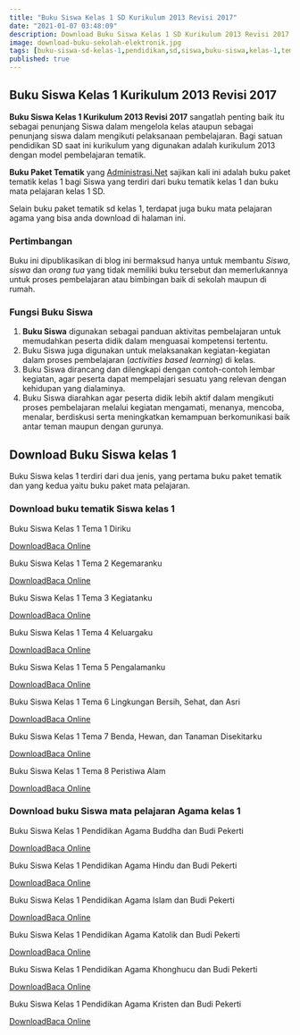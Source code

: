 ```yaml
---
title: "Buku Siswa Kelas 1 SD Kurikulum 2013 Revisi 2017"
date: "2021-01-07 03:48:09"
description: Download Buku Siswa Kelas 1 SD Kurikulum 2013 Revisi 2017 sebagai panduan penggunaan buku siswa, penunjang bagi Siswa dalam melaksanakan pembelajaran dikelas.
image: download-buku-sekolah-elektronik.jpg
tags: [buku-siswa-sd-kelas-1,pendidikan,sd,siswa,buku-siswa,kelas-1,tematik,revisi-2017,download]
published: true
---
```


## Buku Siswa Kelas 1 Kurikulum 2013 Revisi 2017
**Buku Siswa Kelas 1 Kurikulum 2013 Revisi 2017** sangatlah penting baik itu sebagai penunjang Siswa dalam mengelola kelas ataupun sebagai penunjang siswa dalam mengikuti pelaksanaan pembelajaran. Bagi satuan pendidikan SD saat ini kurikulum yang digunakan adalah kurikulum 2013 dengan model pembelajaran tematik.

**Buku Paket Tematik** yang [Administrasi.Net](/ "Administrasi.Net") sajikan kali ini adalah buku paket tematik kelas 1 bagi Siswa yang terdiri dari buku tematik kelas 1 dan buku mata pelajaran kelas 1 SD.

Selain buku paket tematik sd kelas 1, terdapat juga buku mata pelajaran agama yang bisa anda download di halaman ini.

### Pertimbangan
Buku ini dipublikasikan di blog ini bermaksud hanya untuk membantu _Siswa_, _siswa_ dan _orang tua_ yang tidak memiliki buku tersebut dan memerlukannya untuk proses pembelajaran atau bimbingan baik di sekolah maupun di rumah.

### Fungsi Buku Siswa
1. **Buku Siswa** digunakan sebagai panduan aktivitas pembelajaran untuk memudahkan peserta didik dalam menguasai kompetensi tertentu.
2. Buku Siswa juga digunakan untuk melaksanakan kegiatan-kegiatan dalam proses pembelajaran (*activities based learning*) di kelas.
3. Buku Siswa dirancang dan dilengkapi dengan contoh-contoh lembar kegiatan, agar peserta dapat mempelajari sesuatu yang relevan dengan kehidupan yang dialaminya.
4. Buku Siswa diarahkan agar peserta didik lebih aktif dalam mengikuti proses pembelajaran melalui kegiatan mengamati, menanya, mencoba, menalar, berdiskusi serta meningkatkan kemampuan berkomunikasi baik antar teman maupun dengan gurunya.


## Download Buku Siswa kelas 1
Buku Siswa kelas 1 terdiri dari dua jenis, yang pertama buku paket tematik dan yang kedua yaitu buku paket mata pelajaran.

### Download buku tematik Siswa kelas 1
Buku Siswa Kelas 1 Tema 1 Diriku
<p class="center"><a class="button download" href="https://docs.google.com/uc?export=download&id=1p1tH1EUo02jB0dmo69b2GdffgcJSXyV1"  target="_blank" title="Download Buku Siswa Tema 1 Diriku">Download</a><a class="button demo open-dialog" href="https://drive.google.com/file/d/1p1tH1EUo02jB0dmo69b2GdffgcJSXyV1/preview" Title="Baca Online Buku Siswa Tema 1 Diriku" >Baca Online</a></p>
Buku Siswa Kelas 1 Tema 2 Kegemaranku
<p class="center"><a class="button download" href="https://docs.google.com/uc?export=download&id=1dWaIWUYB5LG-ldzNPar2VSX_MgG8_BGF"  target="_blank" title="Download Buku Siswa Tema 2 Kegemaranku">Download</a><a class="button demo open-dialog" href="https://drive.google.com/file/d/1dWaIWUYB5LG-ldzNPar2VSX_MgG8_BGF/preview" Title="Baca Online Buku Siswa Tema 2 Kegemaranku" >Baca Online</a></p>
Buku Siswa Kelas 1 Tema 3 Kegiatanku
<p class="center"><a class="button download" href="https://docs.google.com/uc?export=download&id=1-9dzPVM8X0E85VJpHb2QReOYos8VJ7fD"  target="_blank" title="Download Buku Siswa Tema 3 Kegiatanku">Download</a><a class="button demo open-dialog" href="https://drive.google.com/file/d/1-9dzPVM8X0E85VJpHb2QReOYos8VJ7fD/preview" Title="Baca Online Buku Siswa Tema 3 Kegiatanku" >Baca Online</a></p>
Buku Siswa Kelas 1 Tema 4 Keluargaku 
<p class="center"><a class="button download" href="https://docs.google.com/uc?export=download&id=1OtXdXI0XMOMGkwzUUuejwgj7lK6pDvjO"  target="_blank" title="Download Buku Siswa Tema 4 Keluargaku ">Download</a><a class="button demo open-dialog" href="https://drive.google.com/file/d/1OtXdXI0XMOMGkwzUUuejwgj7lK6pDvjO/preview" Title="Baca Online Buku Siswa Tema 4 Keluargaku " >Baca Online</a></p>
Buku Siswa Kelas 1 Tema 5 Pengalamanku 
<p class="center"><a class="button download" href="https://docs.google.com/uc?export=download&id=1vXw4Wxu7W5KXUeASsAzkVVExljvj6jSb"  target="_blank" title="Download Buku Siswa Tema 5 Pengalamanku ">Download</a><a class="button demo open-dialog" href="https://drive.google.com/file/d/1vXw4Wxu7W5KXUeASsAzkVVExljvj6jSb/preview" Title="Baca Online Buku Siswa Tema 5 Pengalamanku " >Baca Online</a></p>
Buku Siswa Kelas 1 Tema 6 Lingkungan Bersih, Sehat, dan Asri
<p class="center"><a class="button download" href="https://docs.google.com/uc?export=download&id=1Ed-TIewQ_8YBLSK9t6ZJ7_HkgBSShJCC"  target="_blank" title="Download Buku Siswa Tema 6 Lingkungan Bersih, Sehat, dan Asri">Download</a><a class="button demo open-dialog" href="https://drive.google.com/file/d/1Ed-TIewQ_8YBLSK9t6ZJ7_HkgBSShJCC/preview" Title="Baca Online Buku Siswa Tema 6 Lingkungan Bersih, Sehat, dan Asri" >Baca Online</a></p>
Buku Siswa Kelas 1 Tema 7 Benda, Hewan, dan Tanaman Disekitarku 
<p class="center"><a class="button download" href="https://docs.google.com/uc?export=download&id=172UKSzH4MbyGLDv31DwxfPxbzQVqnopb"  target="_blank" title="Download Buku Siswa Tema 7 Benda, Hewan, dan Tanaman Disekitarku ">Download</a><a class="button demo open-dialog" href="https://drive.google.com/file/d/172UKSzH4MbyGLDv31DwxfPxbzQVqnopb/preview" Title="Baca Online Buku Siswa Tema 7 Benda, Hewan, dan Tanaman Disekitarku" >Baca Online</a></p>
Buku Siswa Kelas 1 Tema 8 Peristiwa Alam 
<p class="center"><a class="button download" href="https://docs.google.com/uc?export=download&id=1gvq6Tp5hgkUsaxQLvRSDnqVbPgu2_szm"  target="_blank" title="Download Buku Siswa Tema 8 Peristiwa Alam">Download</a><a class="button demo open-dialog" href="https://drive.google.com/file/d/1gvq6Tp5hgkUsaxQLvRSDnqVbPgu2_szm/preview" Title="Baca Online Buku Siswa Tema 8 Peristiwa Alam" >Baca Online</a></p>

### Download buku Siswa mata pelajaran Agama kelas 1
Buku Siswa Kelas 1 Pendidikan Agama Buddha dan Budi Pekerti 
<p class="center"><a class="button download" href="https://docs.google.com/uc?export=download&id=1JZSnM1zRvO7_w9QjkY9Ugah2uKe6h9vq"  target="_blank" title="Download Buku Siswa Pendidikan Agama Buddha dan Budi Pekerti">Download</a><a class="button demo open-dialog" href="https://drive.google.com/file/d/1JZSnM1zRvO7_w9QjkY9Ugah2uKe6h9vq/preview" Title="Baca Online Buku Siswa Pendidikan Agama Buddha dan Budi Pekerti" >Baca Online</a></p>
Buku Siswa Kelas 1 Pendidikan Agama Hindu dan Budi Pekerti
<p class="center"><a class="button download" href="https://docs.google.com/uc?export=download&id=1zPbA4pmxhoVrz-c17rlWmenpB2WcvCoY"  target="_blank" title="Download Buku Siswa Pendidikan Agama Hindu dan Budi Pekerti">Download</a><a class="button demo open-dialog" href="https://drive.google.com/file/d/1zPbA4pmxhoVrz-c17rlWmenpB2WcvCoY/preview" Title="Baca Online Buku Siswa Pendidikan Agama Hindu dan Budi Pekerti" >Baca Online</a></p>
Buku Siswa Kelas 1 Pendidikan Agama Islam dan Budi Pekerti 
<p class="center"><a class="button download" href="https://docs.google.com/uc?export=download&id=1wyOlES1UBzAQEPpD6XjC6l1wzHW-CszL"  target="_blank" title="Download Buku Siswa Pendidikan Agama Islam dan Budi Pekerti">Download</a><a class="button demo open-dialog" href="https://drive.google.com/file/d/1wyOlES1UBzAQEPpD6XjC6l1wzHW-CszL/preview" Title="Baca Online Buku Siswa Pendidikan Agama Islam dan Budi Pekerti" >Baca Online</a></p>
Buku Siswa Kelas 1 Pendidikan Agama Katolik dan Budi Pekerti 
<p class="center"><a class="button download" href="https://docs.google.com/uc?export=download&id=1Rezfr3wGGHa4zvImcZmqoEbI1lUW3j51"  target="_blank" title="Download Buku Siswa Pendidikan Agama Katolik dan Budi Pekerti">Download</a><a class="button demo open-dialog" href="https://drive.google.com/file/d/1Rezfr3wGGHa4zvImcZmqoEbI1lUW3j51/preview" Title="Baca Online Buku Siswa Pendidikan Agama Katolik dan Budi Pekerti" >Baca Online</a></p>
Buku Siswa Kelas 1 Pendidikan Agama Khonghucu dan Budi Pekerti 
<p class="center"><a class="button download" href="https://docs.google.com/uc?export=download&id=1mOOqX98phnfc2mQmtztviuHORF7-65sQ"  target="_blank" title="Download Buku Siswa Pendidikan Agama Khonghucu dan Budi Pekerti ">Download</a><a class="button demo open-dialog" href="https://drive.google.com/file/d/1mOOqX98phnfc2mQmtztviuHORF7-65sQ/preview" Title="Baca Online Buku Siswa Pendidikan Agama Khonghucu dan Budi Pekerti ">Baca Online</a></p>
Buku Siswa Kelas 1 Pendidikan Agama Kristen dan Budi Pekerti 
<p class="center"><a class="button download" href="https://docs.google.com/uc?export=download&id=1VS73M2-l9gdqKPG8X40jxl8iTa8qgcf6"  target="_blank" title="Download Buku Siswa Pendidikan Agama Kristen dan Budi Pekerti">Download</a><a class="button demo open-dialog" href="https://drive.google.com/file/d/1VS73M2-l9gdqKPG8X40jxl8iTa8qgcf6/preview" Title="Baca Online Pendidikan Agama Kristen dan Budi Pekerti" >Baca Online</a></p>